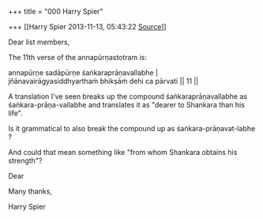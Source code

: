 +++
title = "000 Harry Spier"

+++
[[Harry Spier	2013-11-13, 05:43:22 [Source](https://groups.google.com/g/samskrita/c/F0EyM5ju7Kg)]]



Dear list members,  

  

The 11th verse of the annapūrṇastotram is:

annapūrṇe sadāpūrṇe śaṅkaraprāṇavallabhe \|  
jñānavairāgyasiddhyarthaṁ bhikṣāṁ dehi ca pārvati \|\| 11 \|\|

  

A translation I've seen breaks up the compound śaṅkaraprāṇavallabhe as
śaṅkara-prāṇa-vallabhe and translates it as "dearer to Shankara than his life".

Is it grammatical to also break the compound up as
śaṅkara-prāṇavat-labhe ?

And could that mean something like "from whom Shankara obtains his strength"?

Dear

Many thanks,

Harry Spier

